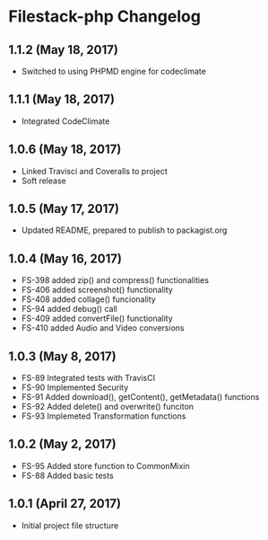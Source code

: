 # Filestack-php Changelog

## 1.1.2 (May 18, 2017)
- Switched to using PHPMD engine for codeclimate

## 1.1.1 (May 18, 2017)
- Integrated CodeClimate

## 1.0.6 (May 18, 2017)
- Linked Travisci and Coveralls to project
- Soft release

## 1.0.5 (May 17, 2017)
- Updated README, prepared to publish to packagist.org

## 1.0.4 (May 16, 2017)
- FS-398 added zip() and compress() functionalities
- FS-406 added screenshot() functionality
- FS-408 added collage() funcionality
- FS-94 added debug() call
- FS-409 added convertFile() functionality
- FS-410 added Audio and Video conversions

## 1.0.3 (May 8, 2017)
- FS-89 Integrated tests with TravisCI
- FS-90 Implemented Security
- FS-91 Added download(), getContent(), getMetadata() functions
- FS-92 Added delete() and overwrite() funciton
- FS-93 Implemeted Transformation functions

## 1.0.2 (May 2, 2017)

- FS-95 Added store function to CommonMixin
- FS-88 Added basic tests

## 1.0.1 (April 27, 2017)

- Initial project file structure